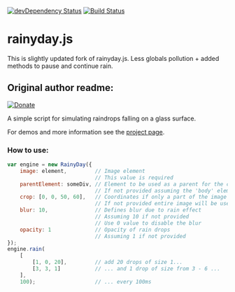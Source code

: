 [![devDependency Status](https://david-dm.org/danii1/rainyday.js/dev-status.png)](https://david-dm.org/danii1/rainyday.js#info=devDependencies)
[![Build Status](https://travis-ci.org/danii1/rainyday.js.png)](https://travis-ci.org/danii1/rainyday.js)

# rainyday.js
This is slightly updated fork of rainyday.js. Less globals pollution + added methods to pause and continue rain.

Original author readme:
----


[![Donate](https://www.paypalobjects.com/en_US/i/btn/btn_donate_LG.gif)](https://www.paypal.com/cgi-bin/webscr?cmd=_s-xclick&hosted_button_id=XWP2SR3FLGE6C)

A simple script for simulating raindrops falling on a glass surface.

For demos and more information see the [project page](http://maroslaw.github.io/rainyday.js/).

### How to use:

```js
var engine = new RainyDay({
    image: element,         // Image element
                            // This value is required
    parentElement: someDiv, // Element to be used as a parent for the canvas
                            // If not provided assuming the 'body' element
    crop: [0, 0, 50, 60],   // Coordinates if only a part of the image should be used
                            // If not provided entire image will be used
    blur: 10,               // Defines blur due to rain effect
                            // Assuming 10 if not provided
                            // Use 0 value to disable the blur
    opacity: 1              // Opacity of rain drops
                            // Assuming 1 if not provided
});
engine.rain(
    [
        [1, 0, 20],         // add 20 drops of size 1...
        [3, 3, 1]           // ... and 1 drop of size from 3 - 6 ...
    ],                       
    100);                   // ... every 100ms
```
